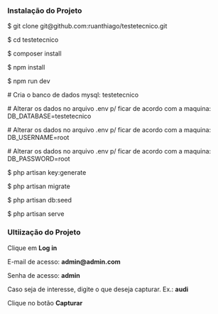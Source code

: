 <h3>Instalação do Projeto</h3>
<p> $ git clone git@github.com:ruanthiago/testetecnico.git </p>
<p> $ cd testetecnico </p>
<p> $ composer install </p>
<p> $ npm install </p>
<p> $ npm run dev </p>
<p> # Cria o banco de dados mysql: testetecnico </p>
<p> # Alterar os dados no arquivo .env p/ ficar de acordo com a maquina: DB_DATABASE=testetecnico </p>
<p> # Alterar os dados no arquivo .env p/ ficar de acordo com a maquina: DB_USERNAME=root </p>
<p> # Alterar os dados no arquivo .env p/ ficar de acordo com a maquina: DB_PASSWORD=root </p>
<p> $ php artisan key:generate </p>
<p> $ php artisan migrate </p>
<p> $ php artisan db:seed </p>
<p> $ php artisan serve </p>

<h3>Ultiização do Projeto</h3>
<p> Clique em <strong>Log in</strong></p>
<p> E-mail de acesso: <strong>admin@admin.com</strong></p>
<p> Senha de acesso: <strong>admin</strong></p>
<p> Caso seja de interesse, digite o que deseja capturar. Ex.: <strong>audi</strong></p>
<p> Clique no botão <strong>Capturar</strong></p>
